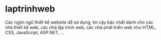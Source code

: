# laptrinhweb
Các ngôn ngữ thiết kế website dễ sử dụng, tin cậy bậc nhất dành cho các nhà thiết kế web, các nhà lập trình web, các nhà phát triển web như HTML, CSS, JavaScript, ASP.NET, …
